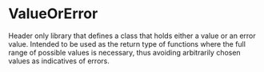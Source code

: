 # ValueOrError
Header only library that defines a class that holds either a value or an error value. Intended to be used as the return type of functions where the full range of possible values is necessary, thus avoiding arbitrarily chosen values as indicatives of errors.
